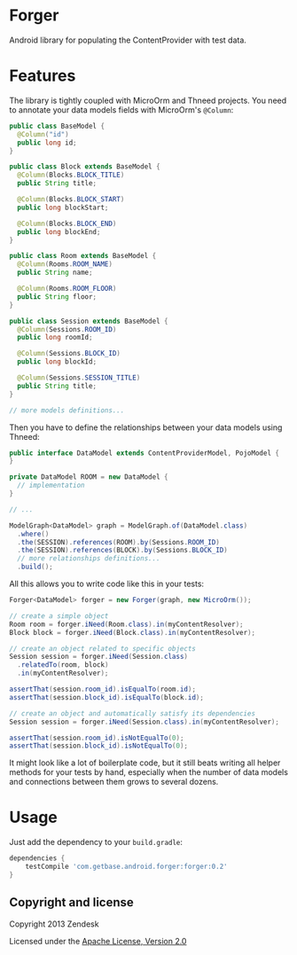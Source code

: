 Forger
======
Android library for populating the ContentProvider with test data.

Features
========
The library is tightly coupled with MicroOrm and Thneed projects. You need to annotate your data models fields with MicroOrm's `@Column`:
```java
public class BaseModel {
  @Column("id")
  public long id;
}

public class Block extends BaseModel {
  @Column(Blocks.BLOCK_TITLE)
  public String title;

  @Column(Blocks.BLOCK_START)
  public long blockStart;

  @Column(Blocks.BLOCK_END)
  public long blockEnd;
}

public class Room extends BaseModel {
  @Column(Rooms.ROOM_NAME)
  public String name;

  @Column(Rooms.ROOM_FLOOR)
  public String floor;
}

public class Session extends BaseModel {
  @Column(Sessions.ROOM_ID)
  public long roomId;

  @Column(Sessions.BLOCK_ID)
  public long blockId;

  @Column(Sessions.SESSION_TITLE)
  public String title;
}

// more models definitions...
```

Then you have to define the relationships between your data models using Thneed:
```java
public interface DataModel extends ContentProviderModel, PojoModel {
}

private DataModel ROOM = new DataModel {
  // implementation
}

// ...

ModelGraph<DataModel> graph = ModelGraph.of(DataModel.class)
  .where()
  .the(SESSION).references(ROOM).by(Sessions.ROOM_ID)
  .the(SESSION).references(BLOCK).by(Sessions.BLOCK_ID)
  // more relationships definitions...
  .build();
```

All this allows you to write code like this in your tests:
```java
Forger<DataModel> forger = new Forger(graph, new MicroOrm());

// create a simple object
Room room = forger.iNeed(Room.class).in(myContentResolver);
Block block = forger.iNeed(Block.class).in(myContentResolver);

// create an object related to specific objects
Session session = forger.iNeed(Session.class)
  .relatedTo(room, block)
  .in(myContentResolver);

assertThat(session.room_id).isEqualTo(room.id);
assertThat(session.block_id).isEqualTo(block.id);

// create an object and automatically satisfy its dependencies
Session session = forger.iNeed(Session.class).in(myContentResolver);

assertThat(session.room_id).isNotEqualTo(0);
assertThat(session.block_id).isNotEqualTo(0);
```

It might look like a lot of boilerplate code, but it still beats writing all helper methods for your tests by hand, especially when the number of data models and connections between them grows to several dozens.

Usage
=====
Just add the dependency to your `build.gradle`:

```groovy
dependencies {
    testCompile 'com.getbase.android.forger:forger:0.2'
}
```

## Copyright and license

Copyright 2013 Zendesk

Licensed under the [Apache License, Version 2.0](LICENSE)
